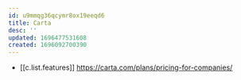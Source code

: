 ```yaml
---
id: u9mmqg36qcymr8ox19eeqd6
title: Carta
desc: ''
updated: 1696477531608
created: 1696092700390
---
```


- [[c.list.features]] https://carta.com/plans/pricing-for-companies/